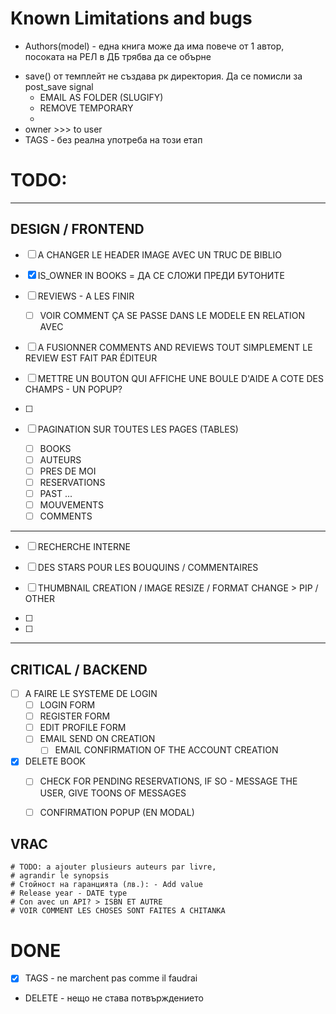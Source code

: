 # Known Limitations and bugs
* Authors(model)  - една книга може да има повече от 1 автор, посоката на РЕЛ в ДБ трябва да се обърне
- save() от темплейт не създава рк директория. Да се помисли за post_save signal
  	- EMAIL AS FOLDER (SLUGIFY)
  	- REMOVE TEMPORARY
  	- 
- owner >>> to user
- TAGS - без реална употреба на този етап





# TODO:
***
## DESIGN / FRONTEND
- [ ] A CHANGER LE HEADER IMAGE AVEC UN TRUC DE BIBLIO
- [x] IS_OWNER IN BOOKS = ДА СЕ СЛОЖИ ПРЕДИ БУТОНИТЕ
- [ ] REVIEWS - A LES FINIR
    - [ ] VOIR COMMENT ÇA SE PASSE DANS LE MODELE EN RELATION AVEC

- [ ] A FUSIONNER COMMENTS AND REVIEWS TOUT SIMPLEMENT
LE REVIEW EST FAIT PAR ÉDITEUR

- [ ] METTRE UN BOUTON QUI AFFICHE UNE BOULE D'AIDE A COTE DES CHAMPS - UN POPUP?
- [ ] 
- [ ] PAGINATION SUR TOUTES LES PAGES (TABLES)
	- [ ] BOOKS
	- [ ] AUTEURS
	- [ ] PRES DE MOI
	- [ ] RESERVATIONS
	- [ ] PAST ...
	- [ ] MOUVEMENTS
	- [ ] COMMENTS

***
- [ ] RECHERCHE INTERNE
- [ ] DES STARS POUR LES BOUQUINS / COMMENTAIRES
- [ ] THUMBNAIL CREATION / IMAGE RESIZE / FORMAT CHANGE > PIP / OTHER

- [ ] 
- [ ] 





***


## CRITICAL / BACKEND
- [ ] A FAIRE LE SYSTEME DE LOGIN
	- [ ] LOGIN FORM
	- [ ] REGISTER FORM
	- [ ] EDIT PROFILE FORM
	- [ ] EMAIL SEND ON CREATION
		- [ ] EMAIL CONFIRMATION OF THE ACCOUNT CREATION
	
- [x] DELETE BOOK
	- [ ] CHECK FOR PENDING RESERVATIONS, IF SO - MESSAGE THE USER, GIVE TOONS OF MESSAGES
	- [ ] CONFIRMATION POPUP (EN MODAL)


## VRAC
	# TODO: a ajouter plusieurs auteurs par livre,
	# agrandir le synopsis
	# Стойност на гаранцията (лв.): - Add value
	# Release year - DATE type
	# Con avec un API? > ISBN ET AUTRE
	# VOIR COMMENT LES CHOSES SONT FAITES A CHITANKA

	

# DONE
- [x] TAGS - ne marchent pas comme il faudrai
- DELETE - нещо не става потвърждението



